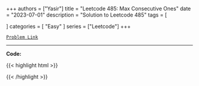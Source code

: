 
+++
authors = ["Yasir"]
title = "Leetcode 485: Max Consecutive Ones"
date = "2023-07-01"
description = "Solution to Leetcode 485"
tags = [
    
]
categories = [
    "Easy"
]
series = ["Leetcode"]
+++



[`Problem Link`](https://leetcode.com/problems/max-consecutive-ones/description/)

---

**Code:**

{{< highlight html >}}

{{< /highlight >}}

